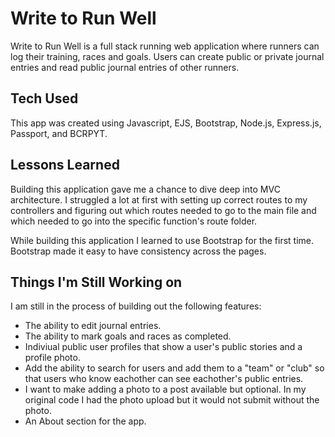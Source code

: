 # Write to Run Well
Write to Run Well is a full stack running web application where runners can log their training, races and goals. Users can create public or private journal entries and read public journal entries of other runners. 

## Tech Used
This app was created using Javascript, EJS, Bootstrap, Node.js, Express.js, Passport, and BCRPYT. 

## Lessons Learned
Building this application gave me a chance to dive deep into MVC architecture. I struggled a lot at first with setting up correct routes to my controllers and figuring out which routes needed to go to the main file and which needed to go into the specific function's route folder.

While building this application I learned to use Bootstrap for the first time. Bootstrap made it easy to have consistency across the pages. 

## Things I'm Still Working on

I am still in the process of building out the following features:

- The ability to edit journal entries.
- The ability to mark goals and races as completed. 
- Indiviual public user profiles that show a user's public stories and a profile photo.
- Add the ability to search for users and add them to a "team" or "club" so that users who know eachother can see eachother's public entries.
- I want to make adding a photo to a post available but optional. In my original code I had the photo upload but it would not submit without the photo.
- An About section for the app.

